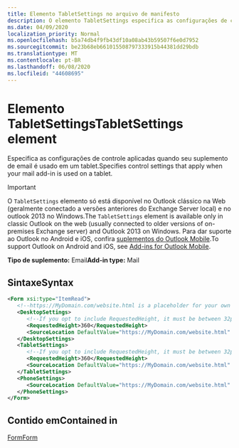 ```yaml
---
title: Elemento TabletSettings no arquivo de manifesto
description: O elemento TabletSettings especifica as configurações de controle que se aplicam quando seu suplemento de email é usado em um Tablet.
ms.date: 04/09/2020
localization_priority: Normal
ms.openlocfilehash: b5a74db4f9fb43df10a08ab43b59507f6e0d7952
ms.sourcegitcommit: be23b68eb661015508797333915b44381dd29bdb
ms.translationtype: MT
ms.contentlocale: pt-BR
ms.lasthandoff: 06/08/2020
ms.locfileid: "44608695"
---
```

# <a name="tabletsettings-element"></a><span data-ttu-id="da3d2-103">Elemento TabletSettings</span><span class="sxs-lookup"><span data-stu-id="da3d2-103">TabletSettings element</span></span>

<span data-ttu-id="da3d2-104">Especifica as configurações de controle aplicadas quando seu suplemento de email é usado em um tablet.</span><span class="sxs-lookup"><span data-stu-id="da3d2-104">Specifies control settings that apply when your mail add-in is used on a tablet.</span></span>

> [!IMPORTANT]
> <span data-ttu-id="da3d2-105">O `TabletSettings` elemento só está disponível no Outlook clássico na Web (geralmente conectado a versões anteriores do Exchange Server local) e no outlook 2013 no Windows.</span><span class="sxs-lookup"><span data-stu-id="da3d2-105">The `TabletSettings` element is available only in classic Outlook on the web (usually connected to older versions of on-premises Exchange server) and Outlook 2013 on Windows.</span></span> <span data-ttu-id="da3d2-106">Para dar suporte ao Outlook no Android e iOS, confira [suplementos do Outlook Mobile](../../outlook/outlook-mobile-addins.md).</span><span class="sxs-lookup"><span data-stu-id="da3d2-106">To support Outlook on Android and iOS, see [Add-ins for Outlook Mobile](../../outlook/outlook-mobile-addins.md).</span></span>

<span data-ttu-id="da3d2-107">**Tipo de suplemento:** Email</span><span class="sxs-lookup"><span data-stu-id="da3d2-107">**Add-in type:** Mail</span></span>

## <a name="syntax"></a><span data-ttu-id="da3d2-108">Sintaxe</span><span class="sxs-lookup"><span data-stu-id="da3d2-108">Syntax</span></span>

```XML
<Form xsi:type="ItemRead">
   <!--https://MyDomain.com/website.html is a placeholder for your own add-in website.-->
   <DesktopSettings>
      <!--If you opt to include RequestedHeight, it must be between 32px to 450px, inclusive.-->
      <RequestedHeight>360</RequestedHeight>
      <SourceLocation DefaultValue="https://MyDomain.com/website.html" />
   </DesktopSettings>
   <TabletSettings>
      <!--If you opt to include RequestedHeight, it must be between 32px to 450px, inclusive.-->
      <RequestedHeight>360</RequestedHeight>
      <SourceLocation DefaultValue="https://MyDomain.com/website.html" />
   </TabletSettings>
   <PhoneSettings>
      <SourceLocation DefaultValue="https://MyDomain.com/website.html" />
   </PhoneSettings>
</Form>
```

## <a name="contained-in"></a><span data-ttu-id="da3d2-109">Contido em</span><span class="sxs-lookup"><span data-stu-id="da3d2-109">Contained in</span></span>

[<span data-ttu-id="da3d2-110">Form</span><span class="sxs-lookup"><span data-stu-id="da3d2-110">Form</span></span>](form.md)
